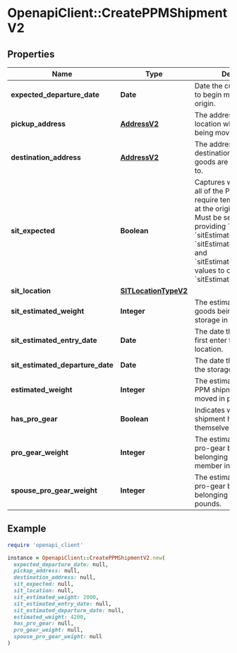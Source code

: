 # OpenapiClient::CreatePPMShipmentV2

## Properties

| Name | Type | Description | Notes |
| ---- | ---- | ----------- | ----- |
| **expected_departure_date** | **Date** | Date the customer expects to begin moving from their origin.  |  |
| **pickup_address** | [**AddressV2**](AddressV2.md) | The address of the origin location where goods are being moved from. | [optional] |
| **destination_address** | [**AddressV2**](AddressV2.md) | The address of the destination location where goods are being delivered to. | [optional] |
| **sit_expected** | **Boolean** | Captures whether some or all of the PPM shipment will require temporary storage at the origin or destination.  Must be set to &#x60;true&#x60; when providing &#x60;sitLocation&#x60;, &#x60;sitEstimatedWeight&#x60;, &#x60;sitEstimatedEntryDate&#x60;, and &#x60;sitEstimatedDepartureDate&#x60; values to calculate the &#x60;sitEstimatedCost&#x60;.  |  |
| **sit_location** | [**SITLocationTypeV2**](SITLocationTypeV2.md) |  | [optional] |
| **sit_estimated_weight** | **Integer** | The estimated weight of the goods being put into storage in pounds. | [optional] |
| **sit_estimated_entry_date** | **Date** | The date that goods will first enter the storage location. | [optional] |
| **sit_estimated_departure_date** | **Date** | The date that goods will exit the storage location. | [optional] |
| **estimated_weight** | **Integer** | The estimated weight of the PPM shipment goods being moved in pounds. |  |
| **has_pro_gear** | **Boolean** | Indicates whether PPM shipment has pro gear for themselves or their spouse.  |  |
| **pro_gear_weight** | **Integer** | The estimated weight of the pro-gear being moved belonging to the service member in pounds. | [optional] |
| **spouse_pro_gear_weight** | **Integer** | The estimated weight of the pro-gear being moved belonging to a spouse in pounds. | [optional] |

## Example

```ruby
require 'openapi_client'

instance = OpenapiClient::CreatePPMShipmentV2.new(
  expected_departure_date: null,
  pickup_address: null,
  destination_address: null,
  sit_expected: null,
  sit_location: null,
  sit_estimated_weight: 2000,
  sit_estimated_entry_date: null,
  sit_estimated_departure_date: null,
  estimated_weight: 4200,
  has_pro_gear: null,
  pro_gear_weight: null,
  spouse_pro_gear_weight: null
)
```

